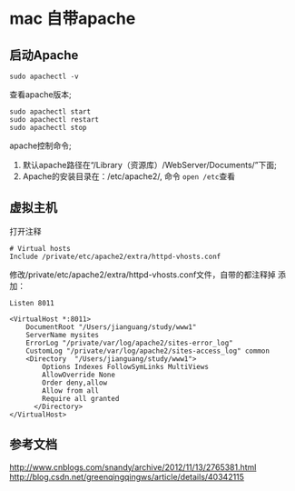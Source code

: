 # mac 自带apache


## 启动Apache

    sudo apachectl -v

查看apache版本;

    sudo apachectl start
    sudo apachectl restart
    sudo apachectl stop

apache控制命令;

1. 默认apache路径在“/Library（资源库）/WebServer/Documents/”下面;
2. Apache的安装目录在：/etc/apache2/, 命令 `open /etc`查看

## 虚拟主机

打开注释

    # Virtual hosts
    Include /private/etc/apache2/extra/httpd-vhosts.conf

修改/private/etc/apache2/extra/httpd-vhosts.conf文件，自带的都注释掉
添加：

    Listen 8011

    <VirtualHost *:8011>
        DocumentRoot "/Users/jianguang/study/www1"
        ServerName mysites
        ErrorLog "/private/var/log/apache2/sites-error_log"
        CustomLog "/private/var/log/apache2/sites-access_log" common
        <Directory  "/Users/jianguang/study/www1">
            Options Indexes FollowSymLinks MultiViews
            AllowOverride None
            Order deny,allow
            Allow from all
            Require all granted
          </Directory>
    </VirtualHost>




## 参考文档
http://www.cnblogs.com/snandy/archive/2012/11/13/2765381.html
http://blog.csdn.net/greenqingqingws/article/details/40342115

